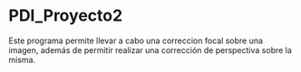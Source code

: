 # PDI_Proyecto2
Este programa permite llevar a cabo una correccion focal sobre una imagen, además de permitir realizar una corrección de perspectiva sobre la misma.
